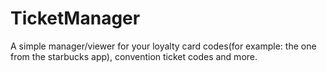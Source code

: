 # TicketManager
A simple manager/viewer for your loyalty card codes(for example: the one from the starbucks app), convention ticket codes and more.
